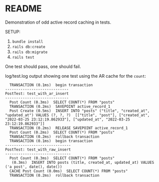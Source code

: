 # README

Demonstration of odd active record caching in tests.

SETUP:

1. `bundle install`
1. `rails db:create`
1. `rails db:migrate`
1. `rails test`

One test should pass, one should fail.

log/test.log output showing one test using the AR cache for the `count`:

```
  TRANSACTION (0.1ms)  begin transaction
-----------------------------
PostTest: test_with_ar_insert
-----------------------------
  Post Count (0.3ms)  SELECT COUNT(*) FROM "posts"
  TRANSACTION (0.2ms)  SAVEPOINT active_record_1
  Post Create (0.5ms)  INSERT INTO "posts" ("title", "created_at", "updated_at") VALUES (?, ?, ?)  [["title", "post"], ["created_at", "2022-03-25 23:12:19.862933"], ["updated_at", "2022-03-25 23:12:19.862933"]]
  TRANSACTION (0.2ms)  RELEASE SAVEPOINT active_record_1
  Post Count (0.2ms)  SELECT COUNT(*) FROM "posts"
  TRANSACTION (0.2ms)  rollback transaction
  TRANSACTION (0.1ms)  begin transaction
------------------------------
PostTest: test_with_raw_insert
------------------------------
  Post Count (0.3ms)  SELECT COUNT(*) FROM "posts"
   (0.3ms)  INSERT INTO posts (title, created_at, updated_at) VALUES ('a post', date(), date())
  CACHE Post Count (0.0ms)  SELECT COUNT(*) FROM "posts"
  TRANSACTION (0.2ms)  rollback transaction
```

